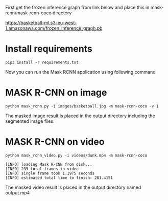 First get the frozen inference graph from link below and place this in mask-rcnn/mask-rcnn-coco directory

https://basketball-ml.s3-eu-west-1.amazonaws.com/frozen_inference_graph.pb

# Install requirements

```
pip3 install -r requirements.txt
```

Now you can run the Mask RCNN application using following command

# MASK R-CNN on image 

```
python mask_rcnn.py -i images/basketball.jpg -m mask-rcnn-coco -v 1
```

The masked image result is placed in the output directory including the segmented image files.

# MASK R-CNN on video

```
python mask_rcnn_video.py -i videos/dunk.mp4 -m mask-rcnn-coco

[INFO] loading Mask R-CNN from disk...
[INFO] 235 total frames in video
[INFO] single frame took 1.1975 seconds
[INFO] estimated total time to finish: 281.4151
```

The masked video result is placed in the output directory named output.mp4 
